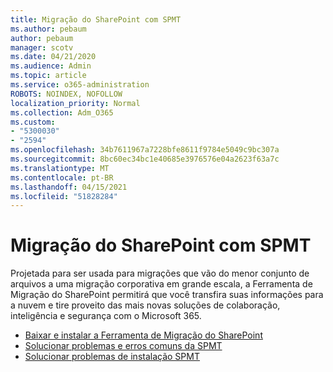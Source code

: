 ```yaml
---
title: Migração do SharePoint com SPMT
ms.author: pebaum
author: pebaum
manager: scotv
ms.date: 04/21/2020
ms.audience: Admin
ms.topic: article
ms.service: o365-administration
ROBOTS: NOINDEX, NOFOLLOW
localization_priority: Normal
ms.collection: Adm_O365
ms.custom:
- "5300030"
- "2594"
ms.openlocfilehash: 34b7611967a7228bfe8611f9784e5049c9bc307a
ms.sourcegitcommit: 8bc60ec34bc1e40685e3976576e04a2623f63a7c
ms.translationtype: MT
ms.contentlocale: pt-BR
ms.lasthandoff: 04/15/2021
ms.locfileid: "51828284"
---
```

# <a name="sharepoint-migration-with-spmt"></a>Migração do SharePoint com SPMT

Projetada para ser usada para migrações que vão do menor conjunto de arquivos a uma migração corporativa em grande escala, a Ferramenta de Migração do SharePoint permitirá que você transfira suas informações para a nuvem e tire proveito das mais novas soluções de colaboração, inteligência e segurança com o Microsoft 365.

- [Baixar e instalar a Ferramenta de Migração do SharePoint](https://docs.microsoft.com/sharepointmigration/introducing-the-sharepoint-migration-tool)
- [Solucionar problemas e erros comuns da SPMT](https://docs.microsoft.com/sharepointmigration/troubleshooting-common-spmt-issues)
- [Solucionar problemas de instalação SPMT](https://docs.microsoft.com/sharepointmigration/spmt-install-issues#troubleshooting-spmt-installation-issues)
